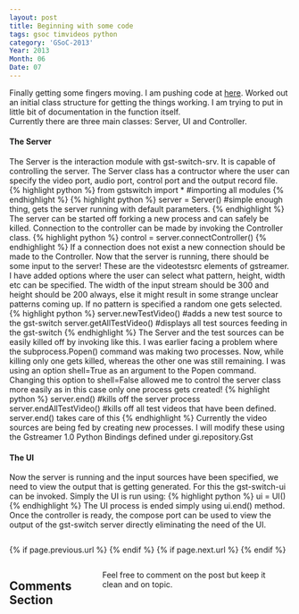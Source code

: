 ```yaml
---
layout: post
title: Beginning with some code
tags: gsoc timvideos python
category: 'GSoC-2013'
Year: 2013
Month: 06
Date: 07
---
```


<p>
	Finally getting some fingers moving. I am pushing code at <a href="https://github.com/hyades/gst-switch/tree/python-api">here</a>. Worked out an initial class structure for getting the things working. I am trying to put in little bit of documentation in the function itself.
	<br>
	Currently there are three main classes: Server, UI and Controller.
</p>
<h4>
	The Server
</h4>
<p>
	The Server is the interaction module with gst-switch-srv. It is capable of controlling the server. The Server class has a contructor where the user can specify the video port, audio port, control port and the output record file.
	{% highlight python %}
		from gstswitch import *		#importing all modules
	{%  endhighlight %}
	{% highlight python %}
		server = Server()			#simple enough thing, gets the server running with default parameters.
	{%  endhighlight %}
	The server can be started off forking a new process and can safely be killed. Connection to the controller can be made by invoking the Controller class.
	{% highlight python %}
		control = server.connectController()
	{%  endhighlight %}
	If a connection does not exist a new connection should be made to the Controller. Now that the server is running, there should be some input to the server! These are the videotestsrc elements of gstreamer. I have added options where the user can select what pattern, height, width etc can be specified. The width of the input stream should be 300 and height should be 200 always, else it might result in some strange unclear patterns coming up. If no pattern is specified a random one gets selected.
	{% highlight python %}
		server.newTestVideo() 		#adds a new test source to the gst-switch
		server.getAllTestVideo() 	#displays all test sources feeding in the gst-switch
	{%  endhighlight %}
	The Server and the test sources can be easily killed off by invoking like this. I was earlier facing a problem where the subprocess.Popen() command was making two processes. Now, while killing only one gets killed, whereas the other one was still remaining. I was using an option shell=True as an argument to the Popen command. Changing this option to shell=False allowed me to control the server class more easily as in this case only one process gets created!
	{% highlight python %}
		server.end() 				#kills off the server process
		server.endAllTestVideo() 	#kills off all test videos that have been defined. server.end() takes care of this
	{%  endhighlight %}
	Currently the video sources are being fed by creating new processes. I will modify these using the Gstreamer 1.0 Python Bindings defined under gi.repository.Gst
</p>
<h4>
	The UI
</h4>
<p>
	Now the server is running and the input sources have been specified, we need to view the output that is getting generated. For this the gst-switch-ui can be invoked. Simply the UI is run using:
	{% highlight python %}
		ui = UI()
	{%  endhighlight %}
	The UI process is ended simply using ui.end() method.
	Once the controller is ready, the compose port can be used to view the output of the gst-switch server directly eliminating the need of the UI.
</p>

<div class="row">	
	<div class="span9 column">
			<p class="pull-right">{% if page.previous.url %} <a href="{{page.previous.url}}" title="Previous Post: {{page.previous.title}}"><i class="icon-chevron-left"></i></a> 	{% endif %}   {% if page.next.url %} 	<a href="{{page.next.url}}" title="Next Post: {{page.next.title}}"><i class="icon-chevron-right"></i></a> 	{% endif %} </p>  
	</div>

</div>

<div class="row">	
    <div class="span9 columns">    
		<h2>Comments Section</h2>
	    <p>Feel free to comment on the post but keep it clean and on topic.</p>	
		<div id="disqus_thread"></div>
		<script type="text/javascript">
			/* * * CONFIGURATION VARIABLES: EDIT BEFORE PASTING INTO YOUR WEBPAGE * * */
			var disqus_shortname = 'aayushahuja'; // required: replace example with your forum shortname
			
			
			/* * * DON'T EDIT BELOW THIS LINE * * */
			(function() {
				var dsq = document.createElement('script'); dsq.type = 'text/javascript'; dsq.async = true;
				dsq.src = 'http://' + disqus_shortname + '.disqus.com/embed.js';
				(document.getElementsByTagName('head')[0] || document.getElementsByTagName('body')[0]).appendChild(dsq);
			})();
		</script>
		<noscript>Please enable JavaScript to view the <a href="http://disqus.com/?ref_noscript">comments powered by Disqus.</a></noscript>
		<a href="http://disqus.com" class="dsq-brlink">blog comments powered by <span class="logo-disqus">Disqus</span></a>
	</div>
</div>

<!-- Twitter -->
<script>!function(d,s,id){var js,fjs=d.getElementsByTagName(s)[0];if(!d.getElementById(id)){js=d.createElement(s);js.id=id;js.src="//platform.twitter.com/widgets.js";fjs.parentNode.insertBefore(js,fjs);}}(document,"script","twitter-wjs");</script>

<!-- Google + -->
<script type="text/javascript">
  (function() {
    var po = document.createElement('script'); po.type = 'text/javascript'; po.async = true;
    po.src = 'https://apis.google.com/js/plusone.js';
    var s = document.getElementsByTagName('script')[0]; s.parentNode.insertBefore(po, s);
  })();
</script>
<!-- Written by hyades -->

